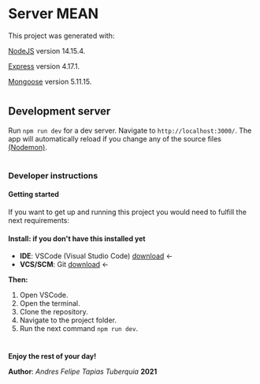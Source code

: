 # Server MEAN

This project was generated with:

[NodeJS](https://nodejs.org/es/) version 14.15.4.

[Express](https://expressjs.com/es/) version 4.17.1.

[Mongoose](https://mongoosejs.com/) version 5.11.15.

#

## Development server

Run `npm run dev` for a dev server. Navigate to `http://localhost:3000/`. The app will automatically reload if you change any of the source files [(Nodemon)](https://nodemon.io/).

#

### Developer instructions

#### __Getting started__

If you want to get up and running this project you would need to fulfill the next requirements:

#### Install: if you don't have this installed yet

* __IDE__: VSCode (Visual Studio Code) [download](https://code.visualstudio.com/) ←
* __VCS/SCM__: Git [download](https://git-scm.com/) ←

__Then:__

1. Open VSCode.
2. Open the terminal.
3. Clone the repository.
4. Navigate to the project folder.
5. Run the next command `npm run dev`.

#
__Enjoy the rest of your day!__

__Author__: _Andres Felipe Tapias Tuberquia_ __2021__


